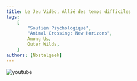 ```yaml
---
title: Le Jeu Vidéo, Allié des temps difficiles
tags:
    [
        "Soutien Psychologique",
        "Animal Crossing: New Horizons",
        Among Us,
        Outer Wilds,
    ]
authors: [Nostalgeek]
---
```


![youtube](https://www.youtube.com/watch?v=maGRe4Pa1yg)

